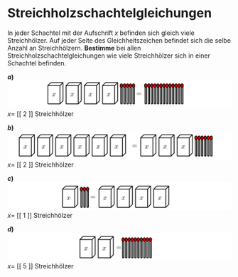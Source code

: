 <!--
version:  0.0.1
language: de


@style
main > *:not(:last-child) {
  margin-bottom: 3rem;
}

input {
    text-align: center;
}

.flex-container {
    display: flex;
    flex-wrap: wrap;
    align-items: stretch;
    gap: 20px;
}

.flex-child {
    flex: 1;
    min-width: 350px;
    margin-right: 20px;
}

@media (max-width: 400px) {
    .flex-child {
        flex: 100%;
        margin-right: 0;
    }
}
@end

formula: \carry   \textcolor{red}{\scriptsize #1}
formula: \digit   \rlap{\carry{#1}}\phantom{#2}#2
formula: \permil  \text{‰}

import: https://raw.githubusercontent.com/LiaTemplates/Tikz-Jax/main/README.md

script: https://cdn.jsdelivr.net/gh/LiaTemplates/Tikz-Jax@main/dist/index.js


tags: Äquivalenzumformung, sehr leicht, sehr niedrig, Bestimmen

comment: Löse Streichholzschachtelgleichungen.

author: Martin Lommatzsch

-->




# Streichholzschachtelgleichungen


In jeder Schachtel mit der Aufschrift $x$ befinden sich gleich viele Streichhölzer. Auf jeder Seite des Gleichheitszeichen befindet sich die selbe Anzahl an Streichhölzern. **Bestimme** bei allen Streichholzschachtelgleichungen wie viele Streichhölzer sich in einer Schachtel befinden.

<!-- style="width:600px" -->
__$a)\;\;$__ ![](https://raw.githubusercontent.com/MINT-the-GAP/Aufgabensammlung/refs/heads/main/Repetitorium/Kap2/streichholz1e.png)  
$x=$ [[  2  ]] Streichhölzer

<!-- style="width:600px" -->
__$b)\;\;$__ ![](https://raw.githubusercontent.com/MINT-the-GAP/Aufgabensammlung/refs/heads/main/Repetitorium/Kap2/streichholz1f.png)  
$x=$ [[  2  ]] Streichhölzer

<!-- style="width:600px" -->
__$c)\;\;$__ ![](https://raw.githubusercontent.com/MINT-the-GAP/Aufgabensammlung/refs/heads/main/Repetitorium/Kap2/streichholz1g.png)  
$x=$ [[  1  ]] Streichhölzer

<!-- style="width:600px" -->
__$d)\;\;$__ ![](https://raw.githubusercontent.com/MINT-the-GAP/Aufgabensammlung/refs/heads/main/Repetitorium/Kap2/streichholz1h.png)  
$x=$ [[  5  ]] Streichhölzer













